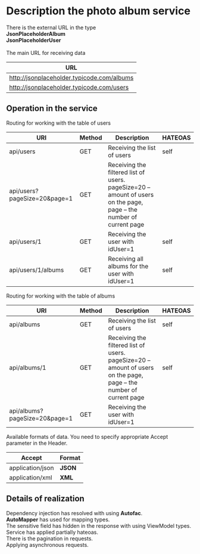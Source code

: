 # Description the photo album service
There is the external URL in the type <br />
**JsonPlaceholderAlbum** <br />
**JsonPlaceholderUser** <br /> <br />
The main URL for receiving data <br />

|URL|
| ----- |
|http://jsonplaceholder.typicode.com/albums|
|http://jsonplaceholder.typicode.com/users|

## Operation in the service
Routing for working with the table of users <br />

| URI   | Method | Description | HATEOAS |
| ----- | -----  | -----   | ----- |
| api/users | GET | Receiving the list of users | self |
|api/users?pageSize=20&page=1|GET|Receiving the filtered list of users. pageSize=20 – amount of users on the page, page – the number of current page||
|api/users/1|GET|Receiving the user with idUser=1|self|
|api/users/1/albums|GET|Receiving all albums for the user with idUser=1|self|

Routing for working with the table of albums  <br />

| URI   | Method | Description | HATEOAS |
| ----- | -----  | -----   | ----- |
| api/albums | GET | Receiving the list of users | self |
| api/albums/1 |GET|Receiving the filtered list of users. pageSize=20 – amount of users on the page, page – the number of current page|self|
| api/albums?pageSize=20&page=1 |GET|Receiving the user with idUser=1||

Available formats of data. You need to specify appropriate Accept parameter in the Header. <br />

|Accept|Format|
| ----- | -----  |
|application/json|**JSON**|
|application/xml|**XML**|

## Details of realization
Dependency injection has resolved with using **Autofac**. <br />
**AutoMapper** has used for mapping types. <br />
The sensitive field has hidden in the response with using ViewModel types. <br />
Service has applied partially hateoas. <br />
There is the pagination in requests. <br />
Applying asynchronous requests. <br />

